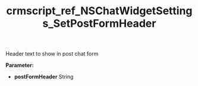 ﻿---
title: crmscript_ref_NSChatWidgetSettings_SetPostFormHeader
description: NSChatWidgetSettings.SetPostFormHeader(String postFormHeader)
intellisense: NSChatWidgetSettings.SetPostFormHeader
keywords: NSChatWidgetSettings, GetPostFormHeader
so.topic: reference
---

Header text to show in post chat form

**Parameter:** 
 - **postFormHeader** String

